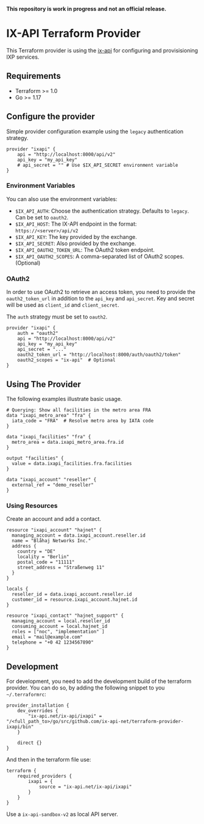 
**This repository is work in progress and not an official release.**

# IX-API Terraform Provider

This Terraform provider is using the [ix-api](https://ix-api.net)
for configuring and provisisioning IXP services.


## Requirements
 * Terraform >= 1.0
 * Go >= 1.17


## Configure the provider

Simple provider configuration example using
the `legacy` authentication strategy.

```hcl
provider "ixapi" {
    api = "http://localhost:8000/api/v2"
    api_key = "my_api_key"
    # api_secret = "" # Use $IX_API_SECRET environment variable
}
```

### Environment Variables

You can also use the environment variables:

 * `$IX_API_AUTH`: Choose the authentication strategy. 
   Defaults to `legacy`. Can be set to `oauth2`.
 * `$IX_API_HOST`: The IX-API endpoint in the format: `https://<server>/api/v2`
 * `$IX_API_KEY`: The key provided by the exchange.
 * `$IX_API_SECRET`: Also provided by the exchange.
 * `$IX_API_OAUTH2_TOKEN_URL`: The OAuth2 token endpoint.
 * `$IX_API_OAUTH2_SCOPES`: A comma-separated list of OAuth2 scopes. (Optional)

### OAuth2

In order to use OAuth2 to retrieve an access token, you
need to provide the `oauth2_token_url` in addition to
the `api_key` and `api_secret`. Key and secret will be used
as `client_id` and `client_secret`.

The `auth` strategy must be set to `oauth2`.

```hcl
provider "ixapi" {
    auth = "oauth2"
    api = "http://localhost:8000/api/v2"
    api_key = "my_api_key"
    api_secret = "..."
    oauth2_token_url = "http://localhost:8000/auth/oauth2/token"
    oauth2_scopes = "ix-api"  # Optional
}
```


## Using The Provider

The following examples illustrate basic usage.

```hcl
# Querying: Show all facilities in the metro area FRA
data "ixapi_metro_area" "fra" {
  iata_code = "FRA"  # Resolve metro area by IATA code
}

data "ixapi_facilities" "fra" {
  metro_area = data.ixapi_metro_area.fra.id
}

output "facilities" {
  value = data.ixapi_facilities.fra.facilities
}

data "ixapi_account" "reseller" {
  external_ref = "demo_reseller"
}
```

### Using Resources

Create an account and add a contact.

```hcl
resource "ixapi_account" "hajnet" {
  managing_account = data.ixapi_account.reseller.id
  name = "Blåhaj Networks Inc."
  address {
    country = "DE"
    locality = "Berlin"
    postal_code = "11111"
    street_address = "Straßenweg 11"
  }
}

locals {
  reseller_id = data.ixapi_account.reseller.id
  customer_id = resource.ixapi_account.hajnet.id
}

resource "ixapi_contact" "hajnet_support" {
  managing_account = local.reseller_id 
  consuming_account = local.hajnet_id
  roles = ["noc", "implementation" ]
  email = "mail@example.com" 
  telephone = "+0 42 1234567890"
}

```



## Development

For development, you need to add the development build
of the terraform provider. You can do so, by adding
the following snippet to you `~/.terraformrc`:

```hcl
provider_installation {
    dev_overrides {
        "ix-api.net/ix-api/ixapi" = "/<full_path_to>/go/src/github.com/ix-api-net/terraform-provider-ixapi/bin"
    }

    direct {}
}
```

And then in the terraform file use:

```hcl
terraform {
    required_providers {
        ixapi = {
            source = "ix-api.net/ix-api/ixapi"
        }
    }
}
```

Use a `ix-api-sandbox-v2` as local API server.




